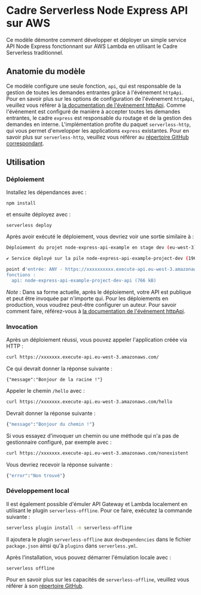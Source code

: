 # Cadre Serverless Node Express API sur AWS

Ce modèle démontre comment développer et déployer un simple service API Node Express fonctionnant sur AWS Lambda en utilisant le Cadre Serverless traditionnel.

## Anatomie du modèle

Ce modèle configure une seule fonction, `api`, qui est responsable de la gestion de toutes les demandes entrantes grâce à l'événement `httpApi`. Pour en savoir plus sur les options de configuration de l'événement `httpApi`, veuillez vous référer à [la documentation de l'événement httpApi](https://www.serverless.com/framework/docs/providers/aws/events/http-api/). Comme l'événement est configuré de manière à accepter toutes les demandes entrantes, le cadre `express` est responsable du routage et de la gestion des demandes en interne. L'implémentation profite du paquet `serverless-http`, qui vous permet d'envelopper les applications `express` existantes. Pour en savoir plus sur `serverless-http`, veuillez vous référer au [répertoire GitHub correspondant](https://github.com/dougmoscrop/serverless-http).

## Utilisation

### Déploiement

Installez les dépendances avec :

```
npm install
```

et ensuite déployez avec :

```
serverless deploy
```

Après avoir exécuté le déploiement, vous devriez voir une sortie similaire à :

```bash
Déploiement du projet node-express-api-example en stage dev (eu-west-3)

✔ Service déployé sur la pile node-express-api-example-project-dev (196s)

point d'entrée: ANY - https://xxxxxxxxxx.execute-api.eu-west-3.amazonaws.com
fonctions :
  api: node-express-api-example-project-dev-api (766 kB)
```

_Note_ : Dans sa forme actuelle, après le déploiement, votre API est publique et peut être invoquée par n'importe qui. Pour les déploiements en production, vous voudrez peut-être configurer un auteur. Pour savoir comment faire, référez-vous à [la documentation de l'événement httpApi](https://www.serverless.com/framework/docs/providers/aws/events/http-api/).

### Invocation

Après un déploiement réussi, vous pouvez appeler l'application créée via HTTP :

```bash
curl https://xxxxxxx.execute-api.eu-west-3.amazonaws.com/
```

Ce qui devrait donner la réponse suivante :

```
{"message":"Bonjour de la racine !"}
```

Appeler le chemin `/hello` avec :

```bash
curl https://xxxxxxx.execute-api.eu-west-3.amazonaws.com/hello
```

Devrait donner la réponse suivante :

```bash
{"message":"Bonjour du chemin !"}
```

Si vous essayez d'invoquer un chemin ou une méthode qui n'a pas de gestionnaire configuré, par exemple avec :

```bash
curl https://xxxxxxx.execute-api.eu-west-3.amazonaws.com/nonexistent
```

Vous devriez recevoir la réponse suivante :

```bash
{"error":"Non trouvé"}
```

### Développement local

Il est également possible d'émuler API Gateway et Lambda localement en utilisant le plugin `serverless-offline`. Pour ce faire, exécutez la commande suivante :

```bash
serverless plugin install -n serverless-offline
```

Il ajoutera le plugin `serverless-offline` aux `devDependencies` dans le fichier `package.json` ainsi qu'à `plugins` dans `serverless.yml`.

Après l'installation, vous pouvez démarrer l'émulation locale avec :

```
serverless offline
```

Pour en savoir plus sur les capacités de `serverless-offline`, veuillez vous référer à son [répertoire GitHub](https://github.com/dherault/serverless-offline).
